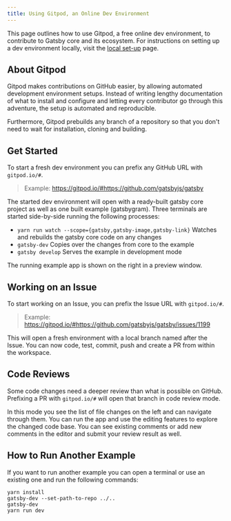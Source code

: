 ```yaml
---
title: Using Gitpod, an Online Dev Environment
---
```


This page outlines how to use Gitpod, a free online dev environment, to contribute to Gatsby core and its ecosystem. For instructions on setting up a dev environment locally, visit the [local set-up](/contributing/setting-up-your-local-dev-environment/) page.

## About Gitpod

Gitpod makes contributions on GitHub easier, by allowing automated development environment setups. Instead of writing lengthy
documentation of what to install and configure and letting every contributor go through this adventure, the setup is automated and reproducible.

Furthermore, Gitpod prebuilds any branch of a repository so that you don't need to wait for installation, cloning and building.

## Get Started

To start a fresh dev environment you can prefix any GitHub URL with `gitpod.io/#`.

> Example: https://gitpod.io/#https://github.com/gatsbyjs/gatsby

The started dev environment will open with a ready-built gatsby core project as well as one built example (gatsbygram).
Three terminals are started side-by-side running the following processes:

- `yarn run watch --scope={gatsby,gatsby-image,gatsby-link}`
  Watches and rebuilds the gatsby core code on any changes
- `gatsby-dev`
  Copies over the changes from core to the example
- `gatsby develop`
  Serves the example in development mode

The running example app is shown on the right in a preview window.

## Working on an Issue

To start working on an Issue, you can prefix the Issue URL with `gitpod.io/#`.

> Example: https://gitpod.io/#https://github.com/gatsbyjs/gatsby/issues/1199

This will open a fresh environment with a local branch named after the Issue.
You can now code, test, commit, push and create a PR from within the workspace.

## Code Reviews

Some code changes need a deeper review than what is possible on GitHub. Prefixing a PR with `gitpod.io/#` will open that branch in code review mode.

In this mode you see the list of file changes on the left and can navigate through them. You can run the app and use the editing features to explore the changed code base. You can see existing comments or add new comments in the editor and submit your review result as well.

## How to Run Another Example

If you want to run another example you can open a terminal or use an existing one and run the following commands:

```shell
yarn install
gatsby-dev --set-path-to-repo ../..
gatsby-dev
yarn run dev
```
